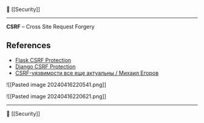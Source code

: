📁 [[Security]]

----
**CSRF** – Cross Site Request Forgery

## References
- [Flask CSRF Protection](https://flask-wtf.readthedocs.io/en/0.15.x/csrf/)
- [Django CSRF Protection](https://docs.djangoproject.com/en/5.0/ref/csrf/)
- [CSRF-уязвимости все еще актуальны / Михаил Егоров](https://www.youtube.com/watch?v=x5AuK_IbJlg)


![[Pasted image 20240416220541.png]]

![[Pasted image 20240416220621.png]]


----
📂 [[Security]]